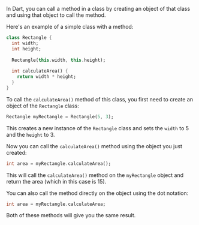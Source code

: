 In Dart, you can call a method in a class by creating an object of that class and using that object to call the method.

Here's an example of a simple class with a method:

```dart
class Rectangle {
  int width;
  int height;
  
  Rectangle(this.width, this.height);
  
  int calculateArea() {
    return width * height;
  }
}
```

To call the `calculateArea()` method of this class, you first need to create an object of the `Rectangle` class:

```dart
Rectangle myRectangle = Rectangle(5, 3);
```

This creates a new instance of the `Rectangle` class and sets the `width` to 5 and the `height` to 3.

Now you can call the `calculateArea()` method using the object you just created:

```dart
int area = myRectangle.calculateArea();
```

This will call the `calculateArea()` method on the `myRectangle` object and return the area (which in this case is 15). 

You can also call the method directly on the object using the dot notation:

```dart
int area = myRectangle.calculateArea;
```

Both of these methods will give you the same result.